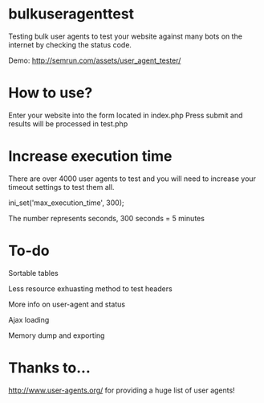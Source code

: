 # bulkuseragenttest
Testing bulk user agents to test your website against many bots on the internet by checking the status code.

Demo: http://semrun.com/assets/user_agent_tester/

# How to use?
Enter your website into the form located in index.php
Press submit and results will be processed in test.php

# Increase execution time
There are over 4000 user agents to test and you will need to increase your timeout settings to test them all.

ini_set('max_execution_time', 300);

The number represents seconds, 300 seconds = 5 minutes

# To-do
Sortable tables

Less resource exhuasting method to test headers

More info on user-agent and status

Ajax loading

Memory dump and exporting

# Thanks to...
http://www.user-agents.org/ for providing a huge list of user agents!
